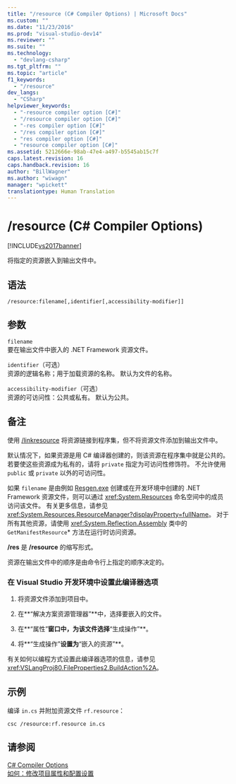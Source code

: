 ```yaml
---
title: "/resource (C# Compiler Options) | Microsoft Docs"
ms.custom: ""
ms.date: "11/23/2016"
ms.prod: "visual-studio-dev14"
ms.reviewer: ""
ms.suite: ""
ms.technology: 
  - "devlang-csharp"
ms.tgt_pltfrm: ""
ms.topic: "article"
f1_keywords: 
  - "/resource"
dev_langs: 
  - "CSharp"
helpviewer_keywords: 
  - "-resource compiler option [C#]"
  - "/resource compiler option [C#]"
  - "-res compiler option [C#]"
  - "/res compiler option [C#]"
  - "res compiler option [C#]"
  - "resource compiler option [C#]"
ms.assetid: 5212666e-98ab-47e4-a497-b5545ab15c7f
caps.latest.revision: 16
caps.handback.revision: 16
author: "BillWagner"
ms.author: "wiwagn"
manager: "wpickett"
translationtype: Human Translation
---
```

# /resource (C# Compiler Options)
[!INCLUDE[vs2017banner](../../../csharp/includes/vs2017banner.md)]

将指定的资源嵌入到输出文件中。  
  
## 语法  
  
```  
/resource:filename[,identifier[,accessibility-modifier]]  
```  
  
## 参数  
 `filename`  
 要在输出文件中嵌入的 .NET Framework 资源文件。  
  
 `identifier`（可选）  
 资源的逻辑名称；用于加载资源的名称。  默认为文件的名称。  
  
 `accessibility-modifier`（可选）  
 资源的可访问性：公共或私有。  默认为公共。  
  
## 备注  
 使用 [\/linkresource](../../../csharp/language-reference/compiler-options/linkresource-compiler-option.md) 将资源链接到程序集，但不将资源文件添加到输出文件中。  
  
 默认情况下，如果资源是用 C\# 编译器创建的，则该资源在程序集中就是公共的。  若要使这些资源成为私有的，请将 `private` 指定为可访问性修饰符。  不允许使用 `public` 或 `private` 以外的可访问性。  
  
 如果 `filename` 是由例如 [Resgen.exe](../Topic/Resgen.exe%20\(Resource%20File%20Generator\).md) 创建或在开发环境中创建的 .NET Framework 资源文件，则可以通过 <xref:System.Resources> 命名空间中的成员访问该文件。  有关更多信息，请参见 <xref:System.Resources.ResourceManager?displayProperty=fullName>。  对于所有其他资源，请使用 <xref:System.Reflection.Assembly> 类中的 `GetManifestResource`\* 方法在运行时访问资源。  
  
 **\/res** 是 **\/resource** 的缩写形式。  
  
 资源在输出文件中的顺序是由命令行上指定的顺序决定的。  
  
### 在 Visual Studio 开发环境中设置此编译器选项  
  
1.  将资源文件添加到项目中。  
  
2.  在**“解决方案资源管理器”**中，选择要嵌入的文件。  
  
3.  在**“属性”**窗口中，为该文件选择**“生成操作”**。  
  
4.  将**“生成操作”**设置为**“嵌入的资源”**。  
  
 有关如何以编程方式设置此编译器选项的信息，请参见 <xref:VSLangProj80.FileProperties2.BuildAction%2A>。  
  
## 示例  
 编译 `in.cs` 并附加资源文件 `rf.resource`：  
  
```  
csc /resource:rf.resource in.cs  
```  
  
## 请参阅  
 [C\# Compiler Options](../../../csharp/language-reference/compiler-options/index.md)   
 [如何：修改项目属性和配置设置](http://msdn.microsoft.com/zh-cn/e7184bc5-2f2b-4b4f-aa9a-3ecfcbc48b67)